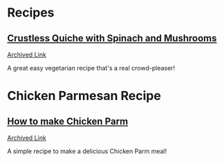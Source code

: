 # Recipes

## [Crustless Quiche with Spinach and Mushrooms](https://www.themediterraneandish.com/mushroom-spinach-crustless-quiche/)
[Archived Link](https://web.archive.org/web/20240802010738/https://www.themediterraneandish.com/mushroom-spinach-crustless-quiche/)

A great easy vegetarian recipe that's a real crowd-pleaser!

# Chicken Parmesan Recipe

## [How to make Chicken Parm](https://www.budgetbytes.com/chicken-parmesan/)
[Archived Link](https://web.archive.org/web/20240917160316/https://www.budgetbytes.com/chicken-parmesan/)

A simple recipe to make a delicious Chicken Parm meal!